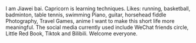 I am Jiawei bai.
Capricorn is learning techniques.
Likes: running, basketball, badminton, table tennis, swimming
Piano, guitar, horsehead fiddle
Photography, Travel
Games, anime
I want to make this short life more meaningful.
The social media currently used include WeChat friends circle, Little Red Book, Tiktok and Bilibili.
Welcome everyone.